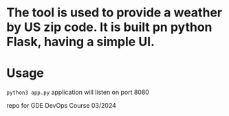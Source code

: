 # The tool is used to provide a weather by US zip code. It is built pn python Flask, having a simple UI.

# Usage
`python3 app.py`
application will listen on port 8080




repo for GDE DevOps Course 03/2024
